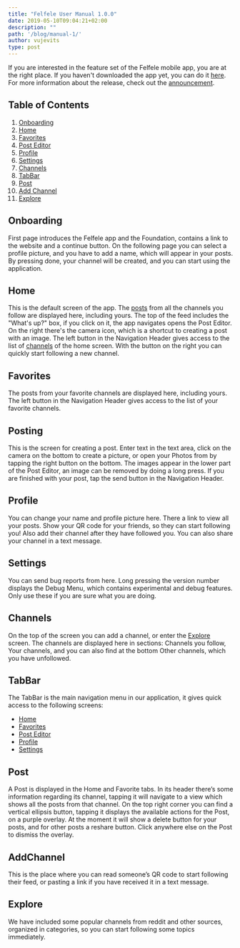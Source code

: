 ```yaml
---
title: "Felfele User Manual 1.0.0"
date: 2019-05-10T09:04:21+02:00
description: ""
path: '/blog/manual-1/'
author: vujevits
type: post
---
```



If you are interested in the feature set of the Felfele mobile app, you are at the right place. If you haven't downloaded the app yet, you can do it [here](/app). For more information about the release, check out the [announcement](/blog/alpha).

## Table of Contents
1. [Onboarding](#onboarding)
2. [Home](#home)
3. [Favorites](#favorites)
4. [Post Editor](#posting)
5. [Profile](#profile)
6. [Settings](#settings)
7. [Channels](#channels)
8. [TabBar](#tabbar)
9. [Post](#post)
10. [Add Channel](#addchannel)
11. [Explore](#explore)

## Onboarding
First page introduces the Felfele app and the Foundation, contains a link to the website and a continue button.
On the following page you can select a profile picture, and you have to add a name, which will appear in your posts. By pressing done, your channel will be created, and you can start using the application.

## Home
This is the default screen of the app. The [posts](#Post) from all the channels you follow are displayed here, including yours. The top of the feed includes the "What's up?" box, if you click on it, the app navigates opens the Post Editor. On the right there's the camera icon, which is a shortcut to creating a post with an image. The left button in the Navigation Header gives access to the list of [channels](#Channels) of the home screen. With the button on the right you can quickly start following a new channel.

## Favorites
The posts from your favorite channels are displayed here, including yours. The left button in the Navigation Header gives access to the list of your favorite channels.

## Posting
This is the screen for creating a post. Enter text in the text area, click on the camera on the bottom to create a picture, or open your Photos from by tapping the right button on the bottom. The images appear in the lower part of the Post Editor, an image can be removed by doing a long press.
If you are finished with your post, tap the send button in the Navigation Header.

## Profile
You can change your name and profile picture here. There a link to view all your posts. Show your QR code for your friends, so they can start following you! Also add their channel after they have followed you. You can also share your channel in a text message.

## Settings
You can send bug reports from here. Long pressing the version number displays the Debug Menu, which contains experimental and debug features. Only use these if you are sure what you are doing.

## Channels
On the top of the screen you can add a channel, or enter the [Explore](#Explore) screen.
The channels are displayed here in sections: Channels you follow, Your channels, and you can also find at the bottom Other channels, which you have unfollowed.

## TabBar
The TabBar is the main navigation menu in our application, it gives quick access to the following screens:
- [Home](#home)
- [Favorites](#favorites)
- [Post Editor](#posting)
- [Profile](#profile)
- [Settings](#settings)

## Post
A Post is displayed in the Home and Favorite tabs. In its header there’s some information regarding its channel, tapping it will navigate to a view which shows all the posts from that channel. On the top right corner you can find a vertical ellipsis button, tapping it displays the available actions for the Post, on a purple overlay. At the moment it will show a delete button for your posts, and for other posts a reshare button. Click anywhere else on the Post to dismiss the overlay.

## AddChannel
This is the place where you can read someone’s QR code to start following their feed, or pasting a link if you have received it in a text message. 


## Explore
We have included some popular channels from reddit and other sources, organized in categories, so you can start following some topics immediately. 
